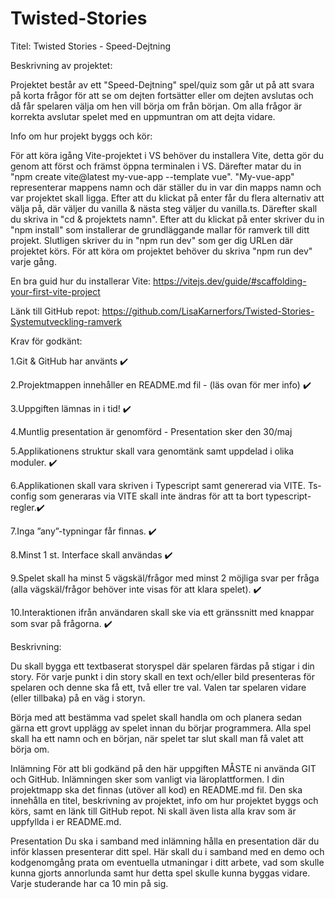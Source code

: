 # Twisted-Stories

Titel: Twisted Stories - Speed-Dejtning

Beskrivning av projektet: 

Projektet består av ett "Speed-Dejtning" spel/quiz som går ut på att svara på korta frågor för att se om dejten fortsätter eller om dejten avslutas och då får spelaren välja om hen vill börja om från början. Om alla frågor är korrekta avslutar spelet med en uppmuntran om att dejta vidare. 


Info om hur projekt byggs och kör:

För att köra igång Vite-projektet i VS behöver du installera Vite, detta gör du genom att först och främst öppna terminalen i VS. Därefter matar du in "npm create vite@latest my-vue-app --template vue". "My-vue-app" representerar mappens namn och där ställer du in var din mapps namn och var projektet skall ligga. Efter att du klickat på enter får du flera alternativ att välja på, där väljer du vanilla & nästa steg väljer du vanilla.ts. Därefter skall du skriva in "cd & projektets namn". Efter att du klickat på enter skriver du in "npm install" som installerar de grundläggande mallar för ramverk till ditt projekt. Slutligen skriver du in "npm run dev" som ger dig URLen där projektet körs. För att köra om projektet behöver du skriva "npm run dev" varje gång. 

En bra guid hur du installerar Vite:
https://vitejs.dev/guide/#scaffolding-your-first-vite-project

Länk till GitHub repot:
https://github.com/LisaKarnerfors/Twisted-Stories-Systemutveckling-ramverk


Krav för godkänt:

1.Git & GitHub har använts ✔️

2.Projektmappen innehåller en README.md fil - (läs ovan för mer info) ✔️

3.Uppgiften lämnas in i tid! ✔️

4.Muntlig presentation är genomförd - Presentation sker den 30/maj

5.Applikationens struktur skall vara genomtänk samt uppdelad i olika moduler. ✔️

6.Applikationen skall vara skriven i Typescript samt genererad via VITE. Ts-config som generaras via VITE skall inte ändras för att ta bort typescript-regler.✔️

7.Inga ”any”-typningar får finnas. ✔️

8.Minst 1 st. Interface skall användas ✔️

9.Spelet skall ha minst 5 vägskäl/frågor med minst 2 möjliga svar per fråga (alla vägskäl/frågor behöver inte visas för att klara spelet). ✔️

10.Interaktionen ifrån användaren skall ske via ett gränssnitt med knappar som svar på frågorna. ✔️


Beskrivning:

Du skall bygga ett textbaserat storyspel där spelaren färdas på stigar i din story. För varje punkt i din story skall en text och/eller bild presenteras för spelaren och denne ska få ett, två eller tre val. Valen tar spelaren vidare (eller tillbaka) på en väg i storyn. 

Börja med att bestämma vad spelet skall handla om och planera sedan gärna ett grovt upplägg av spelet innan du börjar programmera. Alla spel skall ha ett namn och en början, när spelet tar slut skall man få valet att börja om.

Inlämning 
För att bli godkänd på den här uppgiften MÅSTE ni använda GIT och GitHub. Inlämningen sker som vanligt via läroplattformen. I din projektmapp ska det finnas (utöver all kod) en README.md fil. Den ska innehålla en titel, beskrivning av projektet, info om hur projektet byggs och körs, samt en länk till GitHub repot. Ni skall även lista alla krav som är uppfyllda i er README.md.


Presentation 
Du ska i samband med inlämning hålla en presentation där du inför klassen presenterar ditt spel. Här skall du i samband med en demo och kodgenomgång prata om eventuella utmaningar i ditt arbete, vad som skulle kunna gjorts annorlunda samt hur detta spel skulle kunna byggas vidare. Varje studerande har ca 10 min på sig.

